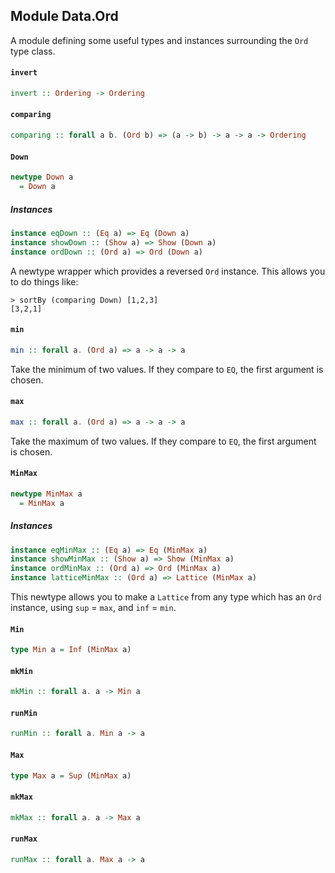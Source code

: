 ## Module Data.Ord

A module defining some useful types and instances surrounding the `Ord`
type class.

#### `invert`

``` purescript
invert :: Ordering -> Ordering
```

#### `comparing`

``` purescript
comparing :: forall a b. (Ord b) => (a -> b) -> a -> a -> Ordering
```

#### `Down`

``` purescript
newtype Down a
  = Down a
```

##### Instances
``` purescript
instance eqDown :: (Eq a) => Eq (Down a)
instance showDown :: (Show a) => Show (Down a)
instance ordDown :: (Ord a) => Ord (Down a)
```

A newtype wrapper which provides a reversed `Ord` instance. This allows
you to do things like:

    > sortBy (comparing Down) [1,2,3]
    [3,2,1]

#### `min`

``` purescript
min :: forall a. (Ord a) => a -> a -> a
```

Take the minimum of two values. If they compare to `EQ`, the first
argument is chosen.

#### `max`

``` purescript
max :: forall a. (Ord a) => a -> a -> a
```

Take the maximum of two values. If they compare to `EQ`, the first
argument is chosen.

#### `MinMax`

``` purescript
newtype MinMax a
  = MinMax a
```

##### Instances
``` purescript
instance eqMinMax :: (Eq a) => Eq (MinMax a)
instance showMinMax :: (Show a) => Show (MinMax a)
instance ordMinMax :: (Ord a) => Ord (MinMax a)
instance latticeMinMax :: (Ord a) => Lattice (MinMax a)
```

This newtype allows you to make a `Lattice` from any type which has an
`Ord` instance, using `sup` = `max`, and `inf` = `min`.

#### `Min`

``` purescript
type Min a = Inf (MinMax a)
```

#### `mkMin`

``` purescript
mkMin :: forall a. a -> Min a
```

#### `runMin`

``` purescript
runMin :: forall a. Min a -> a
```

#### `Max`

``` purescript
type Max a = Sup (MinMax a)
```

#### `mkMax`

``` purescript
mkMax :: forall a. a -> Max a
```

#### `runMax`

``` purescript
runMax :: forall a. Max a -> a
```


